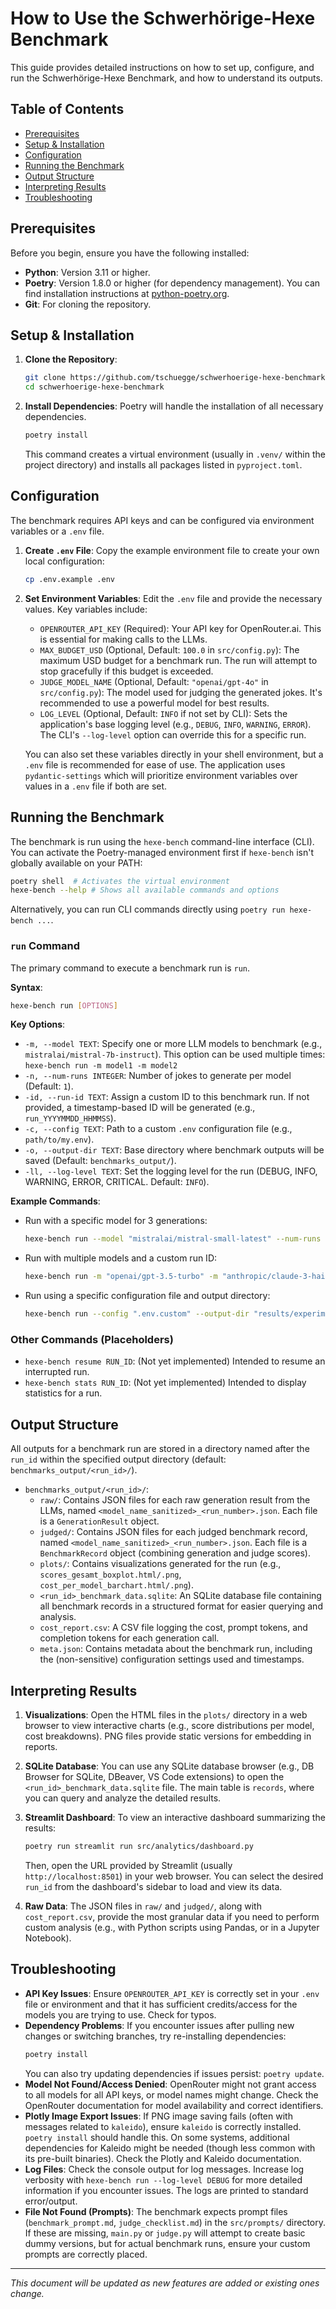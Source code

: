 # How to Use the Schwerhörige-Hexe Benchmark

This guide provides detailed instructions on how to set up, configure, and run the Schwerhörige-Hexe Benchmark, and how to understand its outputs.

## Table of Contents

- [Prerequisites](#prerequisites)
- [Setup & Installation](#setup--installation)
- [Configuration](#configuration)
- [Running the Benchmark](#running-the-benchmark)
- [Output Structure](#output-structure)
- [Interpreting Results](#interpreting-results)
- [Troubleshooting](#troubleshooting)

## Prerequisites

Before you begin, ensure you have the following installed:

- **Python**: Version 3.11 or higher.
- **Poetry**: Version 1.8.0 or higher (for dependency management). You can find installation instructions at [python-poetry.org](https://python-poetry.org/docs/#installation).
- **Git**: For cloning the repository.

## Setup & Installation

1.  **Clone the Repository**:
    ```bash
    git clone https://github.com/tschuegge/schwerhoerige-hexe-benchmark.git # Replace with your repo URL if different
    cd schwerhoerige-hexe-benchmark
    ```

2.  **Install Dependencies**:
    Poetry will handle the installation of all necessary dependencies.
    ```bash
    poetry install
    ```
    This command creates a virtual environment (usually in `.venv/` within the project directory) and installs all packages listed in `pyproject.toml`.

## Configuration

The benchmark requires API keys and can be configured via environment variables or a `.env` file.

1.  **Create `.env` File**:
    Copy the example environment file to create your own local configuration:
    ```bash
    cp .env.example .env
    ```

2.  **Set Environment Variables**:
    Edit the `.env` file and provide the necessary values. Key variables include:

    -   `OPENROUTER_API_KEY` (Required): Your API key for OpenRouter.ai. This is essential for making calls to the LLMs.
    -   `MAX_BUDGET_USD` (Optional, Default: `100.0` in `src/config.py`): The maximum USD budget for a benchmark run. The run will attempt to stop gracefully if this budget is exceeded.
    -   `JUDGE_MODEL_NAME` (Optional, Default: `"openai/gpt-4o"` in `src/config.py`): The model used for judging the generated jokes. It's recommended to use a powerful model for best results.
    -   `LOG_LEVEL` (Optional, Default: `INFO` if not set by CLI): Sets the application's base logging level (e.g., `DEBUG`, `INFO`, `WARNING`, `ERROR`). The CLI's `--log-level` option can override this for a specific run.

    You can also set these variables directly in your shell environment, but a `.env` file is recommended for ease of use. The application uses `pydantic-settings` which will prioritize environment variables over values in a `.env` file if both are set.

## Running the Benchmark

The benchmark is run using the `hexe-bench` command-line interface (CLI). You can activate the Poetry-managed environment first if `hexe-bench` isn't globally available on your PATH:

```bash
poetry shell  # Activates the virtual environment
hexe-bench --help # Shows all available commands and options
```
Alternatively, you can run CLI commands directly using `poetry run hexe-bench ...`.

### `run` Command

The primary command to execute a benchmark run is `run`.

**Syntax**:
```bash
hexe-bench run [OPTIONS]
```

**Key Options**:

-   `-m, --model TEXT`: Specify one or more LLM models to benchmark (e.g., `mistralai/mistral-7b-instruct`). This option can be used multiple times:
    `hexe-bench run -m model1 -m model2`
-   `-n, --num-runs INTEGER`: Number of jokes to generate per model (Default: `1`).
-   `-id, --run-id TEXT`: Assign a custom ID to this benchmark run. If not provided, a timestamp-based ID will be generated (e.g., `run_YYYYMMDD_HHMMSS`).
-   `-c, --config TEXT`: Path to a custom `.env` configuration file (e.g., `path/to/my.env`).
-   `-o, --output-dir TEXT`: Base directory where benchmark outputs will be saved (Default: `benchmarks_output/`).
-   `-ll, --log-level TEXT`: Set the logging level for the run (DEBUG, INFO, WARNING, ERROR, CRITICAL. Default: `INFO`).

**Example Commands**:

-   Run with a specific model for 3 generations:
    ```bash
    hexe-bench run --model "mistralai/mistral-small-latest" --num-runs 3
    ```
-   Run with multiple models and a custom run ID:
    ```bash
    hexe-bench run -m "openai/gpt-3.5-turbo" -m "anthropic/claude-3-haiku-20240307" --num-runs 5 --run-id "my_comparison_run_01"
    ```
-   Run using a specific configuration file and output directory:
    ```bash
    hexe-bench run --config ".env.custom" --output-dir "results/experiment_A"
    ```

### Other Commands (Placeholders)

-   `hexe-bench resume RUN_ID`: (Not yet implemented) Intended to resume an interrupted run.
-   `hexe-bench stats RUN_ID`: (Not yet implemented) Intended to display statistics for a run.

## Output Structure

All outputs for a benchmark run are stored in a directory named after the `run_id` within the specified output directory (default: `benchmarks_output/<run_id>/`).

-   `benchmarks_output/<run_id>/`:
    -   `raw/`: Contains JSON files for each raw generation result from the LLMs, named `<model_name_sanitized>_<run_number>.json`. Each file is a `GenerationResult` object.
    -   `judged/`: Contains JSON files for each judged benchmark record, named `<model_name_sanitized>_<run_number>.json`. Each file is a `BenchmarkRecord` object (combining generation and judge scores).
    -   `plots/`: Contains visualizations generated for the run (e.g., `scores_gesamt_boxplot.html/.png`, `cost_per_model_barchart.html/.png`).
    -   `<run_id>_benchmark_data.sqlite`: An SQLite database file containing all benchmark records in a structured format for easier querying and analysis.
    -   `cost_report.csv`: A CSV file logging the cost, prompt tokens, and completion tokens for each generation call.
    -   `meta.json`: Contains metadata about the benchmark run, including the (non-sensitive) configuration settings used and timestamps.

## Interpreting Results

1.  **Visualizations**:
    Open the HTML files in the `plots/` directory in a web browser to view interactive charts (e.g., score distributions per model, cost breakdowns). PNG files provide static versions for embedding in reports.

2.  **SQLite Database**:
    You can use any SQLite database browser (e.g., DB Browser for SQLite, DBeaver, VS Code extensions) to open the `<run_id>_benchmark_data.sqlite` file. The main table is `records`, where you can query and analyze the detailed results.

3.  **Streamlit Dashboard**:
    To view an interactive dashboard summarizing the results:
    ```bash
    poetry run streamlit run src/analytics/dashboard.py
    ```
    Then, open the URL provided by Streamlit (usually `http://localhost:8501`) in your web browser. You can select the desired `run_id` from the dashboard's sidebar to load and view its data.

4.  **Raw Data**:
    The JSON files in `raw/` and `judged/`, along with `cost_report.csv`, provide the most granular data if you need to perform custom analysis (e.g., with Python scripts using Pandas, or in a Jupyter Notebook).

## Troubleshooting

-   **API Key Issues**: Ensure `OPENROUTER_API_KEY` is correctly set in your `.env` file or environment and that it has sufficient credits/access for the models you are trying to use. Check for typos.
-   **Dependency Problems**: If you encounter issues after pulling new changes or switching branches, try re-installing dependencies:
    ```bash
    poetry install
    ```
    You can also try updating dependencies if issues persist: `poetry update`.
-   **Model Not Found/Access Denied**: OpenRouter might not grant access to all models for all API keys, or model names might change. Check the OpenRouter documentation for model availability and correct identifiers.
-   **Plotly Image Export Issues**: If PNG image saving fails (often with messages related to `kaleido`), ensure `kaleido` is correctly installed. `poetry install` should handle this. On some systems, additional dependencies for Kaleido might be needed (though less common with its pre-built binaries). Check the Plotly and Kaleido documentation.
-   **Log Files**: Check the console output for log messages. Increase log verbosity with `hexe-bench run --log-level DEBUG` for more detailed information if you encounter issues. The logs are printed to standard error/output.
-   **File Not Found (Prompts)**: The benchmark expects prompt files (`benchmark_prompt.md`, `judge_checklist.md`) in the `src/prompts/` directory. If these are missing, `main.py` or `judge.py` will attempt to create basic dummy versions, but for actual benchmark runs, ensure your custom prompts are correctly placed.

---

*This document will be updated as new features are added or existing ones change.*
